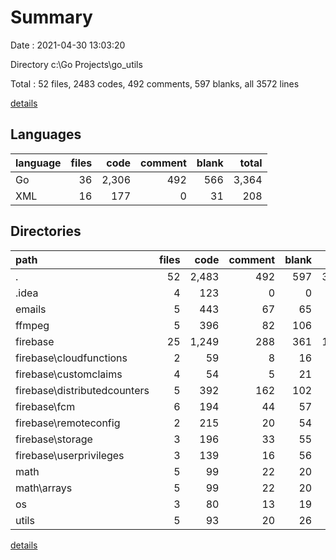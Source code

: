 # Summary

Date : 2021-04-30 13:03:20

Directory c:\Go Projects\go_utils

Total : 52 files,  2483 codes, 492 comments, 597 blanks, all 3572 lines

[details](details.md)

## Languages
| language | files | code | comment | blank | total |
| :--- | ---: | ---: | ---: | ---: | ---: |
| Go | 36 | 2,306 | 492 | 566 | 3,364 |
| XML | 16 | 177 | 0 | 31 | 208 |

## Directories
| path | files | code | comment | blank | total |
| :--- | ---: | ---: | ---: | ---: | ---: |
| . | 52 | 2,483 | 492 | 597 | 3,572 |
| .idea | 4 | 123 | 0 | 0 | 123 |
| emails | 5 | 443 | 67 | 65 | 575 |
| ffmpeg | 5 | 396 | 82 | 106 | 584 |
| firebase | 25 | 1,249 | 288 | 361 | 1,898 |
| firebase\cloudfunctions | 2 | 59 | 8 | 16 | 83 |
| firebase\customclaims | 4 | 54 | 5 | 21 | 80 |
| firebase\distributedcounters | 5 | 392 | 162 | 102 | 656 |
| firebase\fcm | 6 | 194 | 44 | 57 | 295 |
| firebase\remoteconfig | 2 | 215 | 20 | 54 | 289 |
| firebase\storage | 3 | 196 | 33 | 55 | 284 |
| firebase\userprivileges | 3 | 139 | 16 | 56 | 211 |
| math | 5 | 99 | 22 | 20 | 141 |
| math\arrays | 5 | 99 | 22 | 20 | 141 |
| os | 3 | 80 | 13 | 19 | 112 |
| utils | 5 | 93 | 20 | 26 | 139 |

[details](details.md)